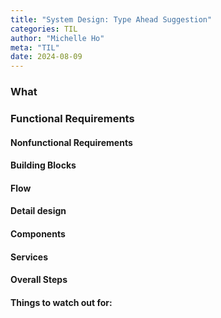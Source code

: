 ```yaml
---
title: "System Design: Type Ahead Suggestion"
categories: TIL
author: "Michelle Ho"
meta: "TIL"
date: 2024-08-09
---
```


### What

### Functional Requirements

#### Nonfunctional Requirements

  
#### Building Blocks



#### Flow


#### Detail design
#### Components


#### Services


#### Overall Steps


#### Things to watch out for:
